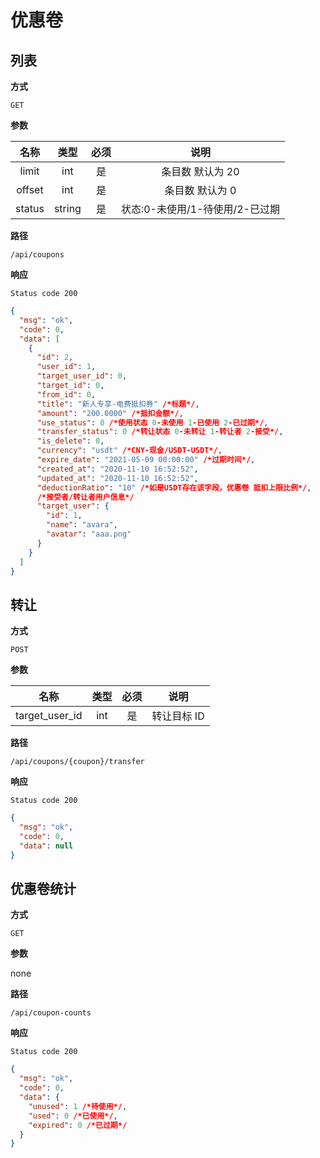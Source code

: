 # 优惠卷

## 列表

**方式**

`GET`

**参数**

|  名称  |  类型  | 必须 |              说明               |
| :----: | :----: | :--: | :-----------------------------: |
| limit  |  int   |  是  |        条目数 默认为 20         |
| offset |  int   |  是  |         条目数 默认为 0         |
| status | string |  是  | 状态:0-未使用/1-待使用/2-已过期 |

**路径**

`/api/coupons`

**响应**

`Status code 200`

```json
{
  "msg": "ok",
  "code": 0,
  "data": [
    {
      "id": 2,
      "user_id": 1,
      "target_user_id": 0,
      "target_id": 0,
      "from_id": 0,
      "title": "新人专享-电费抵扣券" /*标题*/,
      "amount": "200.0000" /*抵扣金额*/,
      "use_status": 0 /*使用状态 0-未使用 1-已使用 2-已过期*/,
      "transfer_status": 0 /*转让状态 0-未转让 1-转让者 2-接受*/,
      "is_delete": 0,
      "currency": "usdt" /*CNY-现金/USDT-USDT*/,
      "expire_date": "2021-05-09 00:00:00" /*过期时间*/,
      "created_at": "2020-11-10 16:52:52",
      "updated_at": "2020-11-10 16:52:52",
      "deductionRatio": "10" /*如是USDT存在该字段，优惠卷 抵扣上限比例*/,
      /*接受者/转让者用户信息*/
      "target_user": {
        "id": 1,
        "name": "avara",
        "avatar": "aaa.png"
      }
    }
  ]
}
```

## 转让

**方式**

`POST`

**参数**

|      名称      | 类型 | 必须 |    说明     |
| :------------: | :--: | :--: | :---------: |
| target_user_id | int  |  是  | 转让目标 ID |

**路径**

`/api/coupons/{coupon}/transfer`

**响应**

`Status code 200`

```json
{
  "msg": "ok",
  "code": 0,
  "data": null
}
```

## 优惠卷统计

**方式**

`GET`

**参数**

none

**路径**

`/api/coupon-counts`

**响应**

`Status code 200`

```json
{
  "msg": "ok",
  "code": 0,
  "data": {
    "unused": 1 /*待使用*/,
    "used": 0 /*已使用*/,
    "expired": 0 /*已过期*/
  }
}
```
